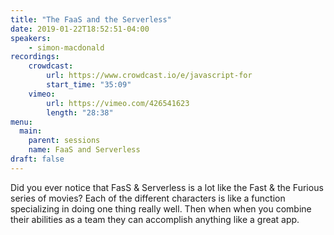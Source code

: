 ```yaml
---
title: "The FaaS and the Serverless"
date: 2019-01-22T18:52:51-04:00
speakers:
    - simon-macdonald
recordings:
    crowdcast:
        url: https://www.crowdcast.io/e/javascript-for
        start_time: "35:09"
    vimeo:
        url: https://vimeo.com/426541623
        length: "28:38"
menu:
  main:
    parent: sessions
    name: FaaS and Serverless
draft: false
---
```


Did you ever notice that FasS & Serverless is a lot like the Fast & the Furious series of movies? Each of the different characters is like a function specializing in doing one thing really well. Then when when you combine their abilities as a team they can accomplish anything like a great app.